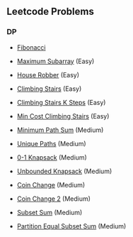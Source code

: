## Leetcode Problems
### DP
- [Fibonacci](java/src/Medium/DP/Fibonacci.java)
- [Maximum Subarray](java/src/Easy/DP/MaximumSubarray.java) (Easy)
- [House Robber](java/src/Easy/DP/HouseRobber.java) (Easy)
- [Climbing Stairs](java/src/Easy/DP/ClimbingStairs.java) (Easy)
- [Climbing Stairs K Steps](java/src/Easy/DP/ClimbingStairsKSteps.java) (Easy)
- [Min Cost Climbing Stairs](java/src/Easy/DP/MinCostClimbingStairs.java) (Easy)

- [Minimum Path Sum](java/src/Medium/DP/MinimumPathSum.java) (Medium)
- [Unique Paths](java/src/Medium/DP/UniquePaths.java) (Medium)
- [0-1 Knapsack](java/src/Medium/DP/Knapsack01.java) (Medium)
- [Unbounded Knapsack](java/src/Medium/DP/UnboundedKnapsack.java) (Medium)
- [Coin Change](java/src/Medium/DP/CoinChange.java) (Medium)
- [Coin Change 2](java/src/Medium/DP/CoinChange2.java) (Medium)
- [Subset Sum](java/src/Medium/DP/SubsetSum.java) (Medium)
- [Partition Equal Subset Sum](java/src/Medium/DP/PartitionEqualSubsetSum.java) (Medium)
